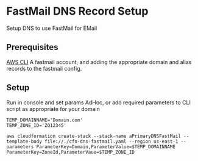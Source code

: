 # FastMail DNS Record Setup
Setup DNS to use FastMail for EMail

## Prerequisites
[AWS CLI](http://docs.aws.amazon.com/rekognition/latest/dg/setup-awscli.html)
A fastmail account, and adding the appropriate domain and alias records to the fastmail config.

## Setup
Run in console and set params AdHoc, or add required parameters to CLI script as appropriate for your domain

```
TEMP_DOMAINNAME='Domain.com'
TEMP_ZONE_ID='ZQ12345'

aws cloudformation create-stack --stack-name aPrimaryDNSFastMail --template-body file://./cfn-dns-fastmail.yaml --region us-east-1 --parameters ParameterKey=Domain,ParameterValue=$TEMP_DOMAINNAME ParameterKey=ZoneId,ParameterVaue=$TEMP_ZONE_ID
```
